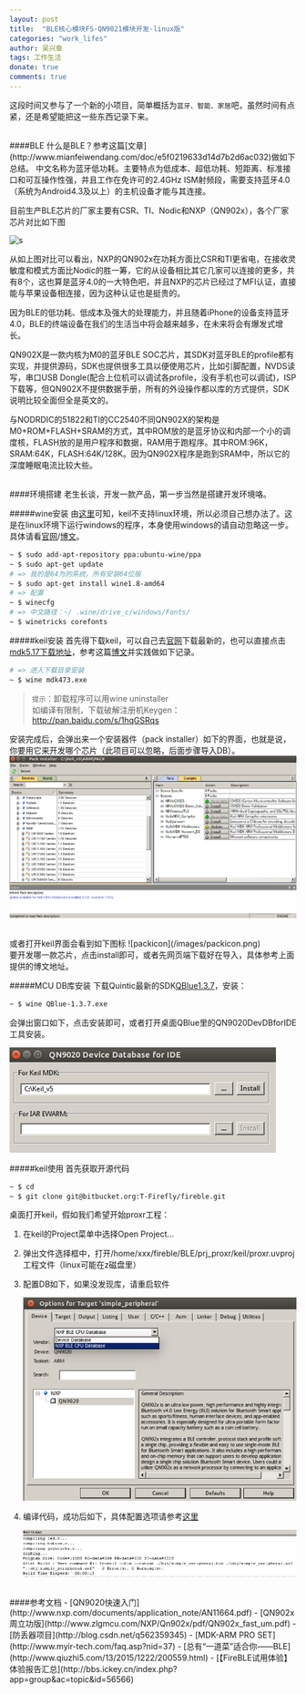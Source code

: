 ```yaml
---
layout: post
title:  "BLE核心模块FS-QN9021模块开发-linux版"
categories: "work_lifes"
author: 吴兴章
tags: 工作生活
donate: true
comments: true
---
```

这段时间又参与了一个新的小项目，简单概括为`蓝牙、智能、家居`吧，虽然时间有点紧，还是希望能把这一些东西记录下来。

<br>
####BLE
什么是BLE？参考这篇[文章](http://www.mianfeiwendang.com/doc/e5f0219633d14d7b2d6ac032)做如下总结。    
中文名称为蓝牙低功耗。主要特点为低成本、超低功耗、短距离、标准接口和可互操作性强，并且工作在免许可的2.4GHz ISM射频段，需要支持蓝牙4.0（系统为Android4.3及以上）的主机设备才能与其连接。    

目前生产BLE芯片的厂家主要有CSR、TI、Nodic和NXP（QN902x），各个厂家芯片对比如下图

![s](http://www.mianfeiwendang.com/pic/e5f0219633d14d7b2d6ac032/2-340-png_6_0_0_0_0_0_0_892.979_1262.879-893-0-312-893.jpg)

从如上图对比可以看出，NXP的QN902x在功耗方面比CSR和TI更省电，在接收灵敏度和模式方面比Nodic的胜一筹，它的从设备相比其它几家可以连接的更多，共有8个，这也算是蓝牙4.0的一大特色吧，并且NXP的芯片已经过了MFI认证，直接能与苹果设备相连接，因为这种认证也是挺贵的。    

因为BLE的低功耗、低成本及强大的处理能力，并且随着iPhone的设备支持蓝牙4.0，BLE的终端设备在我们的生活当中将会越来越多，在未来将会有爆发式增长。

<!--more-->
QN902X是一款内核为M0的蓝牙BLE SOC芯片，其SDK对蓝牙BLE的profile都有实现，并提供源码，SDK也提供很多工具以便使用芯片，比如引脚配置，NVDS读写，串口USB Dongle(配合上位机可以调试各profile，没有手机也可以调试)，ISP下载等，但QN902X不提供数据手册，所有的外设操作都以库的方式提供，SDK说明比较全面但全是英文的。      

与NODRDIC的51822和TI的CC2540不同QN902X的架构是M0+ROM+FLASH+SRAM的方式，其中ROM放的是蓝牙协议和内部一个小的调度核，FLASH放的是用户程序和数据，RAM用于跑程序。其中ROM:96K，SRAM:64K，FLASH:64K/128K。因为QN902X程序是跑到SRAM中，所以它的深度睡眠电流比较大些。

<br>
####环境搭建
老生长谈，开发一款产品，第一步当然是搭建开发环境咯。

#####wine安装
由[这里](http://www.keil.com/demo/requirements.asp)可知，keil不支持linux环境，所以必须自己想办法了。这是在linux环境下运行windows的程序，本身使用windows的请自动忽略这一步。具体请看[官网](http://wiki.ubuntu.org.cn/Wine)/[博文](http://blog.csdn.net/ropai/article/details/19813767)。

```sh
~ $ sudo add-apt-repository ppa:ubuntu-wine/ppa
~ $ sudo apt-get update
# => 我的是64为的系统，所有安装64位版
~ $ sudo apt-get install wine1.8-amd64
# => 配置
~ $ winecfg
# => 中文路径：~/ .wine/drive_c/windows/Fonts/
~ $ winetricks corefonts
```

#####keil安装
首先得下载keil，可以自己去[官网](http://www.keil.com/download/)下载最新的，也可以直接点击[mdk5.17下载地址](http://www.keil.com/fid/1syem9w320dj1w1pcqw1dpsdaw3ocqd1mijw11/files/eval/mdk517.exe)，参考这篇[博文](http://www.rationmcu.com/elecjc/1204.html)并实践做如下记录。

```sh
# => 进入下载目录安装
~ $ wine mdk473.exe
```
> `提示`：卸载程序可以用wine uninstaller     
>如编译有限制，下载破解注册机Keygen：http://pan.baidu.com/s/1hqGSRqs

安装完成后，会弹出来一个安装器件（pack installer）如下的界面，也就是说，你要用它来开发哪个芯片（此项目可以忽略，后面步骤导入DB）。
![packin](/images/packin.png)

<br>
或者打开keil界面会看到如下图标
![packicon](/images/packicon.png)

<br>
要开发哪一款芯片，点击install即可，或者先网页端下载好在导入，具体参考上面提供的博文地址。

#####MCU DB库安装
下载Quintic最新的SDK[QBlue1.3.7](http://pan.baidu.com/s/1mgkQF2K#path=%252FFireBLE%252FSource)，安装：

```sh
~ $ wine QBlue-1.3.7.exe
```
会弹出窗口如下，点击安装即可，或者打开桌面QBlue里的QN9020DevDBforIDE工具安装。

![sdk](/images/9021db.png)

#####keil使用
首先获取开源代码

```sh
~ $ cd
~ $ git clone git@bitbucket.org:T-Firefly/fireble.git
```
桌面打开keil，假如我们希望开始proxr工程：

1. 在keil的Project菜单中选择Open Project...
2. 弹出文件选择框中，打开/home/xxx/fireble/BLE/prj_proxr/keil/proxr.uvproj工程文件（linux可能在z磁盘里）
3. 配置DB如下，如果没发现库，请重启软件

	![dbset](/images/nxpset.png)
4. 编译代码，成功后如下，具体配置选项请参考[这里](http://wiki.t-firefly.com/index.php/FireBLE/Build_development_environment#JLink.E4.BB.BF.E7.9C.9F.E5.99.A8.E7.9A.84.E9.80.89.E6.8B.A9.E5.92.8C.E9.85.8D.E7.BD.AE)

	![compile](/images/compile.png)

<br>
####参考文档
- [QN9020快速入门](http://www.nxp.com/documents/application_note/AN11664.pdf)
- [QN902x周立功版](http://www.zlgmcu.com/NXP/Qn902x/pdf/QN902x_fast_um.pdf)
- [防丢器项目](http://blog.csdn.net/q562359345)
- [MDK-ARM PRO SET](http://www.myir-tech.com/faq.asp?nid=37)
- [总有“一道菜”适合你——BLE](http://www.qiuzhi5.com/13/2015/1222/200559.html)
- [【FireBLE试用体验】体验报告汇总](http://bbs.ickey.cn/index.php?app=group&ac=topic&id=56566)